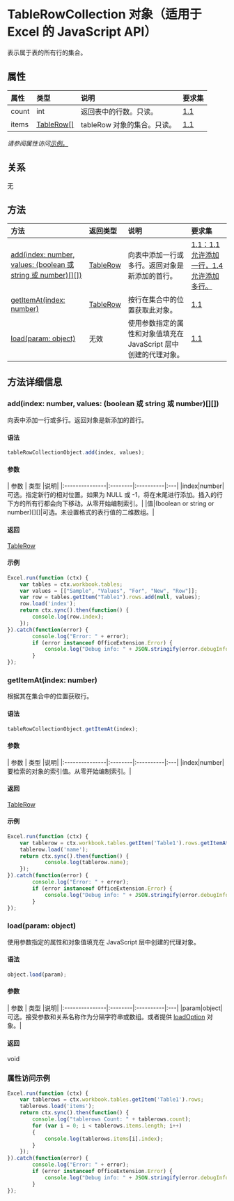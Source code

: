# <a name="tablerowcollection-object-javascript-api-for-excel"></a>TableRowCollection 对象（适用于 Excel 的 JavaScript API）

表示属于表的所有行的集合。

## <a name="properties"></a>属性

| 属性     | 类型   |说明| 要求集|
|:---------------|:--------|:----------|:----|
|count|int|返回表中的行数。只读。|[1.1](../requirement-sets/excel-api-requirement-sets.md)|
|items|[TableRow[]](tablerow.md)|tableRow 对象的集合。只读。|[1.1](../requirement-sets/excel-api-requirement-sets.md)|

_请参阅属性访问[示例。](#property-access-examples)_

## <a name="relationships"></a>关系
无


## <a name="methods"></a>方法

| 方法           | 返回类型    |说明| 要求集|
|:---------------|:--------|:----------|:----|
|[add(index: number, values: (boolean 或 string 或 number)[][])](#addindex-number-values-boolean-or-string-or-number)|[TableRow](tablerow.md)|向表中添加一行或多行。返回对象是新添加的首行。|[1.1：1.1 允许添加一行，1.4 允许添加多行。](../requirement-sets/excel-api-requirement-sets.md)|
|[getItemAt(index: number)](#getitematindex-number)|[TableRow](tablerow.md)|按行在集合中的位置获取此对象。|[1.1](../requirement-sets/excel-api-requirement-sets.md)|
|[load(param: object)](#loadparam-object)|无效|使用参数指定的属性和对象值填充在 JavaScript 层中创建的代理对象。|[1.1](../requirement-sets/excel-api-requirement-sets.md)|

## <a name="method-details"></a>方法详细信息


### <a name="addindex-number-values-boolean-or-string-or-number"></a>add(index: number, values: (boolean 或 string 或 number)[][])
向表中添加一行或多行。返回对象是新添加的首行。

#### <a name="syntax"></a>语法
```js
tableRowCollectionObject.add(index, values);
```

#### <a name="parameters"></a>参数
| 参数    | 类型   |说明|
|:---------------|:--------|:----------|:---|
|index|number|可选。指定新行的相对位置。如果为 NULL 或 -1，将在末尾进行添加。插入的行下方的所有行都会向下移动。从零开始编制索引。|
|值|(boolean or string or number)[][]|可选。未设置格式的表行值的二维数组。|

#### <a name="returns"></a>返回
[TableRow](tablerow.md)

#### <a name="examples"></a>示例

```js
Excel.run(function (ctx) { 
    var tables = ctx.workbook.tables;
    var values = [["Sample", "Values", "For", "New", "Row"]];
    var row = tables.getItem("Table1").rows.add(null, values);
    row.load('index');
    return ctx.sync().then(function() {
        console.log(row.index);
    });
}).catch(function(error) {
        console.log("Error: " + error);
        if (error instanceof OfficeExtension.Error) {
            console.log("Debug info: " + JSON.stringify(error.debugInfo));
        }
});
```

### <a name="getitematindex-number"></a>getItemAt(index: number)
根据其在集合中的位置获取行。

#### <a name="syntax"></a>语法
```js
tableRowCollectionObject.getItemAt(index);
```

#### <a name="parameters"></a>参数
| 参数    | 类型   |说明|
|:---------------|:--------|:----------|:---|
|index|number|要检索的对象的索引值。从零开始编制索引。|

#### <a name="returns"></a>返回
[TableRow](tablerow.md)

#### <a name="examples"></a>示例

```js
Excel.run(function (ctx) { 
    var tablerow = ctx.workbook.tables.getItem('Table1').rows.getItemAt(0);
    tablerow.load('name');
    return ctx.sync().then(function() {
            console.log(tablerow.name);
    });
}).catch(function(error) {
        console.log("Error: " + error);
        if (error instanceof OfficeExtension.Error) {
            console.log("Debug info: " + JSON.stringify(error.debugInfo));
        }
});
```

### <a name="loadparam-object"></a>load(param: object)
使用参数指定的属性和对象值填充在 JavaScript 层中创建的代理对象。

#### <a name="syntax"></a>语法
```js
object.load(param);
```

#### <a name="parameters"></a>参数
| 参数    | 类型   |说明|
|:---------------|:--------|:----------|:---|
|param|object|可选。接受参数和关系名称作为分隔字符串或数组。或者提供 [loadOption](loadoption.md) 对象。|

#### <a name="returns"></a>返回
void
### <a name="property-access-examples"></a>属性访问示例

```js
Excel.run(function (ctx) { 
    var tablerows = ctx.workbook.tables.getItem('Table1').rows;
    tablerows.load('items');
    return ctx.sync().then(function() {
        console.log("tablerows Count: " + tablerows.count);
        for (var i = 0; i < tablerows.items.length; i++)
        {
            console.log(tablerows.items[i].index);
        }
    });
}).catch(function(error) {
        console.log("Error: " + error);
        if (error instanceof OfficeExtension.Error) {
            console.log("Debug info: " + JSON.stringify(error.debugInfo));
        }
});
```